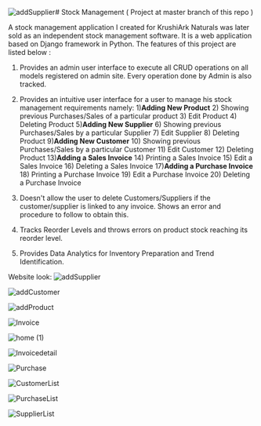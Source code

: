 ![addSupplier](https://github.com/Aashay-chaudhari/stock_management/assets/93089131/b50c7976-9ade-4c60-9fc4-34ffea66f4df)# Stock Management ( Project at master branch of this repo )

A stock management application I created for KrushiArk Naturals was later sold as an independent stock management software. It is a web application based on Django framework in Python. The features of this project are listed below :
1) Provides an admin user interface to execute all CRUD operations on all models registered on admin site. Every operation done by Admin is also tracked.

2) Provides an intuitive user interface for a user to manage his stock management requirements namely:
      1)**Adding New Product**
      2) Showing previous Purchases/Sales of a particular product
      3) Edit Product
      4) Deleting Product
      5)**Adding New Supplier**
      6) Showing previous Purchases/Sales by a particular Supplier
      7) Edit Supplier
      8) Deleting Product
      9)**Adding New Customer**
      10) Showing previous Purchases/Sales by a particular Customer
      11) Edit Customer
      12) Deleting Product
      13)**Adding a Sales Invoice** 
      14) Printing a Sales Invoice
      15) Edit a Sales Invoice
      16) Deleting a Sales Invoice
      17)**Adding a Purchase Invoice**
      18) Printing a Purchase Invoice
      19) Edit a Purchase Invoice
      20)  Deleting a Purchase Invoice

 3) Doesn't allow the user to delete Customers/Suppliers if the customer/supplier is linked to any invoice. Shows an error and procedure to follow to obtain this.

 4) Tracks Reorder Levels and throws errors on product stock reaching its reorder level.

 5) Provides Data Analytics for Inventory Preparation and Trend Identification.

 Website look: 
 ![addSupplier](https://github.com/Aashay-chaudhari/stock_management/assets/93089131/f33106e8-a644-4601-b33d-d04d8e1e36f6)

 ![addCustomer](https://github.com/Aashay-chaudhari/stock_management/assets/93089131/943bbb32-3c44-4e0e-9acd-6038a8b87922)
 
 ![addProduct](https://github.com/Aashay-chaudhari/stock_management/assets/93089131/8add0d27-f1e8-4f52-ab32-9aff59422e86)

 ![Invoice](https://github.com/Aashay-chaudhari/stock_management/assets/93089131/5327962e-a169-48a9-9feb-333134004101)

![home (1)](https://github.com/Aashay-chaudhari/stock_management/assets/93089131/bb66432f-6f00-476f-9451-a2b7966a4be7)

![Invoicedetail](https://github.com/Aashay-chaudhari/stock_management/assets/93089131/fbf4dc08-ac19-4cca-94a3-767a84af4920)

![Purchase](https://github.com/Aashay-chaudhari/stock_management/assets/93089131/11ab33a3-b9a2-48cf-9cd5-f6b447069c1d)

![CustomerList](https://github.com/Aashay-chaudhari/stock_management/assets/93089131/d1af9522-f5d6-48df-9c86-3d9978ea9796)

![PurchaseList](https://github.com/Aashay-chaudhari/stock_management/assets/93089131/907c4156-d325-45e8-a758-9a3651a21fb7)

![SupplierList](https://github.com/Aashay-chaudhari/stock_management/assets/93089131/ce61f159-560d-4aaf-92de-4a9a3cfed60d)










